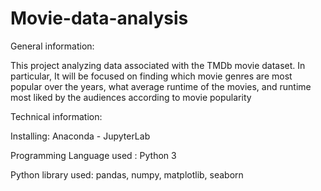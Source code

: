 # Movie-data-analysis

General information:

This project analyzing data associated with the TMDb movie dataset. In particular, It will be focused on finding which movie genres are most popular over the years, what average runtime of the movies, and runtime most liked by the audiences according to movie popularity
 
Technical information:

Installing: Anaconda - JupyterLab

Programming Language used : Python 3

Python library used: pandas, numpy, matplotlib, seaborn
